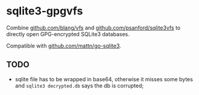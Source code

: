 # sqlite3-gpgvfs

Combine [github.com/blang/vfs](https://github.com/blang/vfs) and [github.com/psanford/sqlite3vfs](https://github.com/psanford/sqlite3vfs) to directly open GPG-encrypted SQLite3 databases.

Compatible with [github.com/mattn/go-sqlite3](https://github.com/mattn/go-sqlite3).

## TODO

- sqlite file has to be wrapped in base64, otherwise it misses some bytes and `sqlite3 decrypted.db` says the db is corrupted;
